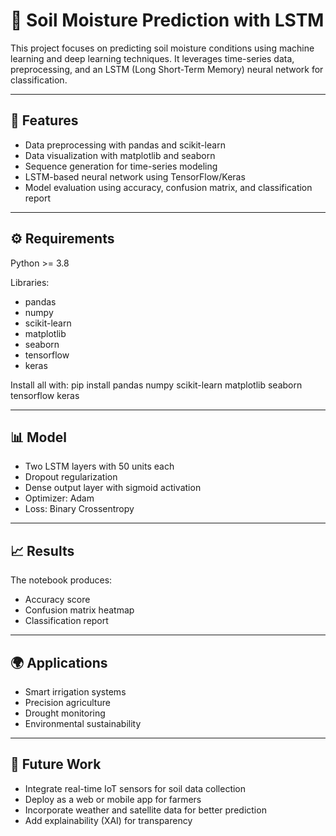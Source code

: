 
🌱 Soil Moisture Prediction with LSTM
========================================

This project focuses on predicting soil moisture conditions using machine learning and deep learning techniques. 
It leverages time-series data, preprocessing, and an LSTM (Long Short-Term Memory) neural network for classification.

----------------------------------------
📌 Features
----------------------------------------
- Data preprocessing with pandas and scikit-learn
- Data visualization with matplotlib and seaborn
- Sequence generation for time-series modeling
- LSTM-based neural network using TensorFlow/Keras
- Model evaluation using accuracy, confusion matrix, and classification report

----------------------------------------
⚙ Requirements
----------------------------------------
Python >= 3.8

Libraries:
- pandas
- numpy
- scikit-learn
- matplotlib
- seaborn
- tensorflow
- keras

Install all with:
pip install pandas numpy scikit-learn matplotlib seaborn tensorflow keras

----------------------------------------
📊 Model
----------------------------------------
- Two LSTM layers with 50 units each
- Dropout regularization
- Dense output layer with sigmoid activation
- Optimizer: Adam
- Loss: Binary Crossentropy

----------------------------------------
📈 Results
----------------------------------------
The notebook produces:
- Accuracy score
- Confusion matrix heatmap
- Classification report

----------------------------------------
🌍 Applications
----------------------------------------
- Smart irrigation systems
- Precision agriculture
- Drought monitoring
- Environmental sustainability

----------------------------------------
🔮 Future Work
----------------------------------------
- Integrate real-time IoT sensors for soil data collection
- Deploy as a web or mobile app for farmers
- Incorporate weather and satellite data for better prediction
- Add explainability (XAI) for transparency


